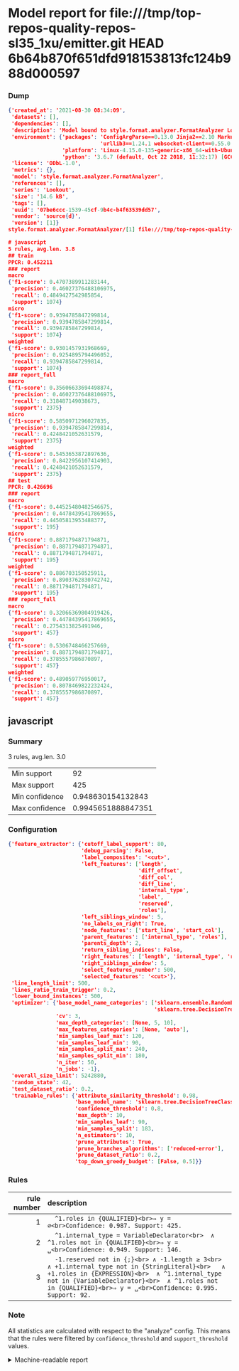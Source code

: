 # Model report for file:///tmp/top-repos-quality-repos-sl35_1xu/emitter.git HEAD 6b64b870f651dfd918153813fc124b988d000597

### Dump

```json
{'created_at': '2021-08-30 08:34:09',
 'datasets': [],
 'dependencies': [],
 'description': 'Model bound to style.format.analyzer.FormatAnalyzer Lookout analyzer.',
 'environment': {'packages': 'ConfigArgParse==0.13.0 Jinja2==2.10 MarkupSafe==1.1.1 PyStemmer==1.3.0 PyYAML==5.1 Pympler==0.5 SQLAlchemy==1.2.10 SQLAlchemy-Utils==0.33.3 asdf==2.3.2 bblfsh==2.12.7 boto==2.49.0 boto3==1.9.130 botocore==1.12.130 cachetools==2.0.1 certifi==2019.3.9 chardet==3.0.4 clint==0.5.1 docker==3.7.0 docker-pycreds==0.4.0 dulwich==0.19.11 grpcio==1.19.0 grpcio-tools==1.19.0 humanfriendly==4.16.1 humanize==0.5.1 idna==2.8 jmespath==0.9.4 jsonschema==2.6.0 lookout-sdk==0.4.1 lookout-sdk-ml==0.19.0 lookout-style==0.2.0 lz4==2.1.6 modelforge==0.12.1 numpy==1.16.2 packaging==19.0 pandas==0.22.0 pip==19.0.3 protobuf==3.7.0 psycopg2-binary==2.7.5 pygtrie==2.3 pyparsing==2.3.1 python-dateutil==2.8.0 python-igraph==0.7.1.post6 pytz==2019.1 requests==2.21.0 requirements-parser==0.2.0 scikit-learn==0.20.1 scikit-optimize==0.5.2 scipy==1.2.1 semantic-version==2.6.0 setuptools==40.8.0 six==1.12.0 smart-open==1.8.1 sourced-ml==0.8.2 spdx==2.5.0 stringcase==1.2.0 tabulate==0.8.2 tqdm==4.31.1 '
                             'urllib3==1.24.1 websocket-client==0.55.0 xxhash==1.3.0',
                 'platform': 'Linux-4.15.0-135-generic-x86_64-with-Ubuntu-18.04-bionic',
                 'python': '3.6.7 (default, Oct 22 2018, 11:32:17) [GCC 8.2.0]'},
 'license': 'ODbL-1.0',
 'metrics': {},
 'model': 'style.format.analyzer.FormatAnalyzer',
 'references': [],
 'series': 'Lookout',
 'size': '14.6 kB',
 'tags': [],
 'uuid': '07be6ccc-1539-45cf-9b4c-b4f63539dd57',
 'vendor': 'source{d}',
 'version': [1]}
style.format.analyzer.FormatAnalyzer/[1] file:///tmp/top-repos-quality-repos-sl35_1xu/emitter.git 6b64b870f651dfd918153813fc124b988d000597

# javascript
5 rules, avg.len. 3.8
## train
PPCR: 0.452211
### report
macro
{'f1-score': 0.4707389911283144,
 'precision': 0.46027376488106975,
 'recall': 0.4849427542985854,
 'support': 1074}
micro
{'f1-score': 0.9394785847299814,
 'precision': 0.9394785847299814,
 'recall': 0.9394785847299814,
 'support': 1074}
weighted
{'f1-score': 0.9301457931968669,
 'precision': 0.9254895794496052,
 'recall': 0.9394785847299814,
 'support': 1074}
### report_full
macro
{'f1-score': 0.35606633694498874,
 'precision': 0.46027376488106975,
 'recall': 0.318487149038673,
 'support': 2375}
micro
{'f1-score': 0.5850971296027835,
 'precision': 0.9394785847299814,
 'recall': 0.4248421052631579,
 'support': 2375}
weighted
{'f1-score': 0.5453653872897636,
 'precision': 0.8422956107414903,
 'recall': 0.4248421052631579,
 'support': 2375}
## test
PPCR: 0.426696
### report
macro
{'f1-score': 0.44525480482546675,
 'precision': 0.44784395417869655,
 'recall': 0.44505813953488377,
 'support': 195}
micro
{'f1-score': 0.8871794871794871,
 'precision': 0.8871794871794871,
 'recall': 0.8871794871794871,
 'support': 195}
weighted
{'f1-score': 0.886703150525911,
 'precision': 0.8903762830742742,
 'recall': 0.8871794871794871,
 'support': 195}
### report_full
macro
{'f1-score': 0.32066369804919426,
 'precision': 0.44784395417869655,
 'recall': 0.2754313825491946,
 'support': 457}
micro
{'f1-score': 0.5306748466257669,
 'precision': 0.8871794871794871,
 'recall': 0.3785557986870897,
 'support': 457}
weighted
{'f1-score': 0.489059776950017,
 'precision': 0.8078469822232424,
 'recall': 0.3785557986870897,
 'support': 457}
```

## javascript
### Summary
3 rules, avg.len. 3.0

| | |
|-|-|
|Min support|92|
|Max support|425|
|Min confidence|0.948630154132843|
|Max confidence|0.9945651888847351|

### Configuration

```json
{'feature_extractor': {'cutoff_label_support': 80,
                       'debug_parsing': False,
                       'label_composites': '<cut>',
                       'left_features': ['length',
                                         'diff_offset',
                                         'diff_col',
                                         'diff_line',
                                         'internal_type',
                                         'label',
                                         'reserved',
                                         'roles'],
                       'left_siblings_window': 5,
                       'no_labels_on_right': True,
                       'node_features': ['start_line', 'start_col'],
                       'parent_features': ['internal_type', 'roles'],
                       'parents_depth': 2,
                       'return_sibling_indices': False,
                       'right_features': ['length', 'internal_type', 'reserved', 'roles'],
                       'right_siblings_window': 5,
                       'select_features_number': 500,
                       'selected_features': '<cut>'},
 'line_length_limit': 500,
 'lines_ratio_train_trigger': 0.2,
 'lower_bound_instances': 500,
 'optimizer': {'base_model_name_categories': ['sklearn.ensemble.RandomForestClassifier',
                                              'sklearn.tree.DecisionTreeClassifier'],
               'cv': 3,
               'max_depth_categories': [None, 5, 10],
               'max_features_categories': [None, 'auto'],
               'min_samples_leaf_max': 120,
               'min_samples_leaf_min': 90,
               'min_samples_split_max': 240,
               'min_samples_split_min': 180,
               'n_iter': 50,
               'n_jobs': -1},
 'overall_size_limit': 5242880,
 'random_state': 42,
 'test_dataset_ratio': 0.2,
 'trainable_rules': {'attribute_similarity_threshold': 0.98,
                     'base_model_name': 'sklearn.tree.DecisionTreeClassifier',
                     'confidence_threshold': 0.8,
                     'max_depth': 10,
                     'min_samples_leaf': 90,
                     'min_samples_split': 183,
                     'n_estimators': 10,
                     'prune_attributes': True,
                     'prune_branches_algorithms': ['reduced-error'],
                     'prune_dataset_ratio': 0.2,
                     'top_down_greedy_budget': [False, 0.5]}}
```

### Rules

| rule number | description |
|----:|:-----|
| 1 | `  ^1.roles in {QUALIFIED}<br>⇒ y = ∅<br>Confidence: 0.987. Support: 425.` |
| 2 | `  ^1.internal_type = VariableDeclarator<br>	∧ ^1.roles not in {QUALIFIED}<br>⇒ y = ␣<br>Confidence: 0.949. Support: 146.` |
| 3 | `  -1.reserved not in {;}<br>	∧ -1.length ≥ 3<br>	∧ +1.internal_type not in {StringLiteral}<br>	∧ +1.roles in {EXPRESSION}<br>	∧ ^1.internal_type not in {VariableDeclarator}<br>	∧ ^1.roles not in {QUALIFIED}<br>⇒ y = ␣<br>Confidence: 0.995. Support: 92.` |

### Note
All statistics are calculated with respect to the "analyze" config. This means that the rules were filtered by
`confidence_threshold` and `support_threshold` values.

<details>
    <summary>Machine-readable report</summary>
```json
{"javascript": {"avg_rule_len": 3.0, "max_conf": 0.9945651888847351, "max_support": 425, "min_conf": 0.948630154132843, "min_support": 92, "num_rules": 3}}
```
</details>
